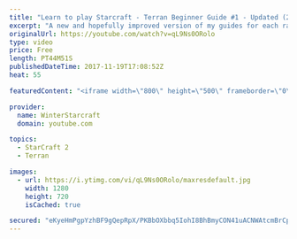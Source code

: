 ```yaml
---
title: "Learn to play Starcraft - Terran Beginner Guide #1 - Updated (2017 LOTV)"
excerpt: "A new and hopefully improved version of my guides for each race where I go over as many basics as possible while doing it live :)  I strongly believe that a super structured guide style is not very helpful compared to watching/playing the game actively.  Feedback is greatly appreciated. -- Watch live"
originalUrl: https://youtube.com/watch?v=qL9Ns0ORolo
type: video
price: Free
length: PT44M51S
publishedDateTime: 2017-11-19T17:08:52Z
heat: 55

featuredContent: "<iframe width=\"800\" height=\"500\" frameborder=\"0\" src=\"https://www.youtube.com/embed/qL9Ns0ORolo\" allow=\"accelerometer; autoplay; encrypted-media; gyroscope; picture-in-picture\" allowfullscreen></iframe>"

provider:
  name: WinterStarcraft
  domain: youtube.com

topics:
  - StarCraft 2
  - Terran

images:
  - url: https://i.ytimg.com/vi/qL9Ns0ORolo/maxresdefault.jpg
    width: 1280
    height: 720
    isCached: true

secured: "eKyeHmPgpYzhBF9gQepRpX/PKBbOXbbq5IohI8BhBmyCON41uACNWAtcmBrCpP1Ow0dWxk4IiGat0KbmWY4HLoK8ZpWXtO2BPJC223BQPzb2A04SBqeo3AoumU738KocjduVAZjoQ0irRPFOQ6D7hpAIMrDBDcPOwYqWYyE8avxEl3eyhjX/anMAnTaYrRQj39Zi7oMEQAgzosQrmQEkPqoV6vT1FYk8wNP2wieb6GDUPHGXZjFTRARmF29RKa94baDCm2+y2Yum/rLlDnlUE7KyDxxkAy0fRccOZlVLPcBDOYYgVCGaDuWGLzFZHUMz+riPQzr6Y+y16z635T91lDF+S9QzFr+1TULAWJSrCLCbw+UILLaTd4WGBJ8DvMdJOYlR8lDpQZeOKM6scJphfSKl+X233XbYeO4IdjcHYof5qDqWZOqm2qJz2fRNj0sN;G7+PdjaJ6iov2mOCNvnPFQ=="
---
```


